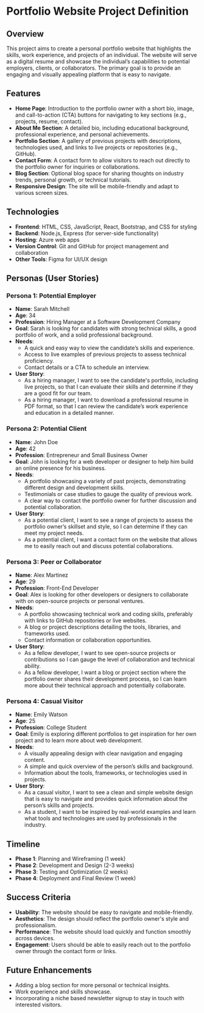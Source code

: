 # Portfolio Website Project Definition

## Overview

This project aims to create a personal portfolio website that highlights the skills, work experience, and projects of an individual. The website will serve as a digital resume and showcase the individual’s capabilities to potential employers, clients, or collaborators. The primary goal is to provide an engaging and visually appealing platform that is easy to navigate.

## Features

- **Home Page**: Introduction to the portfolio owner with a short bio, image, and call-to-action (CTA) buttons for navigating to key sections (e.g., projects, resume, contact).
- **About Me Section**: A detailed bio, including educational background, professional experience, and personal achievements.
- **Portfolio Section**: A gallery of previous projects with descriptions, technologies used, and links to live projects or repositories (e.g., GitHub).
- **Contact Form**: A contact form to allow visitors to reach out directly to the portfolio owner for inquiries or collaborations.
- **Blog Section**: Optional blog space for sharing thoughts on industry trends, personal growth, or technical tutorials.
- **Responsive Design**: The site will be mobile-friendly and adapt to various screen sizes.

## Technologies

- **Frontend**: HTML, CSS, JavaScript, React, Bootstrap, and CSS for styling
- **Backend**: Node.js, Express (for server-side functionality)
- **Hosting**: Azure web apps
- **Version Control**: Git and GitHub for project management and collaboration
- **Other Tools**: Figma for UI/UX design

## Personas (User Stories)

### Persona 1: Potential Employer
- **Name**: Sarah Mitchell
- **Age**: 34
- **Profession**: Hiring Manager at a Software Development Company
- **Goal**: Sarah is looking for candidates with strong technical skills, a good portfolio of work, and a solid professional background.
- **Needs**: 
  - A quick and easy way to view the candidate’s skills and experience.
  - Access to live examples of previous projects to assess technical proficiency.
  - Contact details or a CTA to schedule an interview.
- **User Story**: 
  - As a hiring manager, I want to see the candidate's portfolio, including live projects, so that I can evaluate their skills and determine if they are a good fit for our team.
  - As a hiring manager, I want to download a professional resume in PDF format, so that I can review the candidate’s work experience and education in a detailed manner.

### Persona 2: Potential Client
- **Name**: John Doe
- **Age**: 42
- **Profession**: Entrepreneur and Small Business Owner
- **Goal**: John is looking for a web developer or designer to help him build an online presence for his business.
- **Needs**: 
  - A portfolio showcasing a variety of past projects, demonstrating different design and development skills.
  - Testimonials or case studies to gauge the quality of previous work.
  - A clear way to contact the portfolio owner for further discussion and potential collaboration.
- **User Story**: 
  - As a potential client, I want to see a range of projects to assess the portfolio owner’s skillset and style, so I can determine if they can meet my project needs.
  - As a potential client, I want a contact form on the website that allows me to easily reach out and discuss potential collaborations.

### Persona 3: Peer or Collaborator
- **Name**: Alex Martinez
- **Age**: 29
- **Profession**: Front-End Developer
- **Goal**: Alex is looking for other developers or designers to collaborate with on open-source projects or personal ventures.
- **Needs**: 
  - A portfolio showcasing technical work and coding skills, preferably with links to GitHub repositories or live websites.
  - A blog or project descriptions detailing the tools, libraries, and frameworks used.
  - Contact information or collaboration opportunities.
- **User Story**: 
  - As a fellow developer, I want to see open-source projects or contributions so I can gauge the level of collaboration and technical ability.
  - As a fellow developer, I want a blog or project section where the portfolio owner shares their development process, so I can learn more about their technical approach and potentially collaborate.

### Persona 4: Casual Visitor
- **Name**: Emily Watson
- **Age**: 25
- **Profession**: College Student
- **Goal**: Emily is exploring different portfolios to get inspiration for her own project and to learn more about web development.
- **Needs**: 
  - A visually appealing design with clear navigation and engaging content.
  - A simple and quick overview of the person’s skills and background.
  - Information about the tools, frameworks, or technologies used in projects.
- **User Story**: 
  - As a casual visitor, I want to see a clean and simple website design that is easy to navigate and provides quick information about the person’s skills and projects.
  - As a student, I want to be inspired by real-world examples and learn what tools and technologies are used by professionals in the industry.

## Timeline

- **Phase 1**: Planning and Wireframing (1 week)
- **Phase 2**: Development and Design (2-3 weeks)
- **Phase 3**: Testing and Optimization (2 weeks)
- **Phase 4**: Deployment and Final Review (1 week)

## Success Criteria

- **Usability**: The website should be easy to navigate and mobile-friendly.
- **Aesthetics**: The design should reflect the portfolio owner's style and professionalism.
- **Performance**: The website should load quickly and function smoothly across devices.
- **Engagement**: Users should be able to easily reach out to the portfolio owner through the contact form or links.

## Future Enhancements

- Adding a blog section for more personal or technical insights.
- Work experience and skills showcase.
- Incorporating a niche based newsletter signup to stay in touch with interested visitors.
